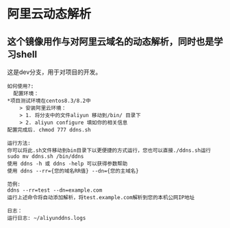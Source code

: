 # 阿里云动态解析
## 这个镜像用作与对阿里云域名的动态解析，同时也是学习shell  
这是dev分支，用于对项目的开发。  
```
如何使用?:  
  配置环境：  
*项目测试环境在centos8.3/8.2中  
	> 安装阿里云环境：  
	> 1. 将分支中的文件aliyun 移动到/bin/ 目录下  
	> 2. aliyun configure 填如你的相关信息  
配置完成后. chmod 777 ddns.sh
```
```
运行方法:  
你可以将此.sh文件移动到bin目录下以更便捷的方式运行，您也可以直接./ddns.sh运行  
sudo mv ddns.sh /bin/ddns  
使用 ddns -h 或 ddns -help 可以获得参数帮助  
使用 ddns --rr={您的域名RR值} --dn={您的主域名}  
```
```
范例:  
ddns --rr=test --dn=example.com
运行上述命令将自动添加解析，将test.example.com解析到您的本机公网IP地址
```
```
日志：  
运行日志: ~/aliyunddns.logs
```
